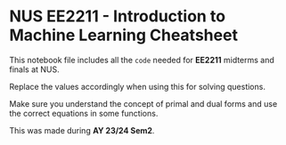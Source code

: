 # NUS EE2211 - Introduction to Machine Learning Cheatsheet

This notebook file includes all the ``code`` needed for **EE2211** midterms and finals at NUS.

Replace the values accordingly when using this for solving questions. 

Make sure you understand the concept of primal and dual forms and use the correct equations in some functions.

This was made during **AY 23/24 Sem2**.
